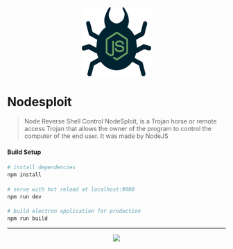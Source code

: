 <p align="center">
   <img width="160px" height="160px" src="https://raw.githubusercontent.com/HalasProject/nodesploit/master/src/renderer/assets/nodesploit.png?token=AKUVV673P24HBRHBHSXMW5K63L2OS" />
</p>


# Nodesploit

> Node Reverse Shell Control
NodeSploit, is a Trojan horse or remote access Trojan that allows the owner of the program to control the computer of the end user. It was made by NodeJS
#### Build Setup

``` bash
# install dependencies
npm install

# serve with hot reload at localhost:9080
npm run dev

# build electron application for production
npm run build


```

---

<p align="center">
   <img src="https://i.ibb.co/zHdKpsJ/salahbentayeb.png" />
</p>

